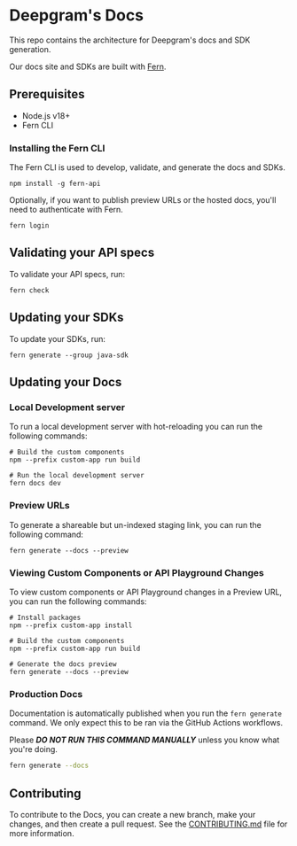 # Deepgram's Docs

This repo contains the architecture for Deepgram's docs and SDK generation.

Our docs site and SDKs are built with [Fern](http://buildwithfern.com).

## Prerequisites

- Node.js v18+
- Fern CLI

### Installing the Fern CLI

The Fern CLI is used to develop, validate, and generate the docs and SDKs.

```shell
npm install -g fern-api
```

Optionally, if you want to publish preview URLs or the hosted docs, you'll need to authenticate with Fern.

```shell
fern login
```

## Validating your API specs

To validate your API specs, run:

```shell
fern check
```

## Updating your SDKs

To update your SDKs, run:

```shell
fern generate --group java-sdk
```

## Updating your Docs

### Local Development server

To run a local development server with hot-reloading you can run the following commands:

```shell
# Build the custom components
npm --prefix custom-app run build

# Run the local development server
fern docs dev
```

### Preview URLs

To generate a shareable but un-indexed staging link, you can run the following command:

```shell
fern generate --docs --preview
```

### Viewing Custom Components or API Playground Changes

To view custom components or API Playground changes in a Preview URL, you can run the following commands:

```shell
# Install packages
npm --prefix custom-app install

# Build the custom components
npm --prefix custom-app run build

# Generate the docs preview
fern generate --docs --preview
```

### Production Docs

Documentation is automatically published when you run the `fern generate` command. We only expect this to be ran via the GitHub Actions workflows.

Please ***DO NOT RUN THIS COMMAND MANUALLY*** unless you know what you're doing.

```sh
fern generate --docs
```

## Contributing

To contribute to the Docs, you can create a new branch, make your changes, and then create a pull request. See the [CONTRIBUTING.md](CONTRIBUTING.md) file for more information.
